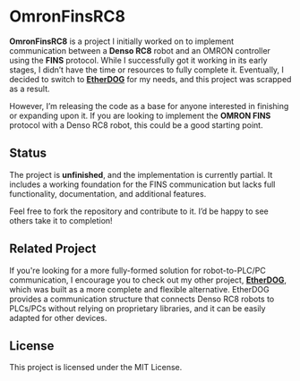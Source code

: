 # OmronFinsRC8

**OmronFinsRC8** is a project I initially worked on to implement communication between a **Denso RC8** robot and an OMRON controller using the **FINS** protocol. While I successfully got it working in its early stages, I didn’t have the time or resources to fully complete it. Eventually, I decided to switch to **[EtherDOG](#related-project)** for my needs, and this project was scrapped as a result.

However, I’m releasing the code as a base for anyone interested in finishing or expanding upon it. If you are looking to implement the **OMRON FINS** protocol with a Denso RC8 robot, this could be a good starting point.

## Status

The project is **unfinished**, and the implementation is currently partial. It includes a working foundation for the FINS communication but lacks full functionality, documentation, and additional features.

Feel free to fork the repository and contribute to it. I’d be happy to see others take it to completion!

## Related Project

If you're looking for a more fully-formed solution for robot-to-PLC/PC communication, I encourage you to check out my other project, **[EtherDOG](https://github.com/lucapolesel/EtherDOG)**, which was built as a more complete and flexible alternative. EtherDOG provides a communication structure that connects Denso RC8 robots to PLCs/PCs without relying on proprietary libraries, and it can be easily adapted for other devices.

## License

This project is licensed under the MIT License.
